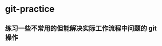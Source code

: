 <!--
 * @Author: json.gao
 * @Date: 2023-10-22 19:51:28
 * @LastEditors: json.gao
 * @LastEditTime: 2023-10-22 23:43:56
 * @Description: 
-->
# git-practice
## 练习一些不常用的但能解决实际工作流程中问题的 git 操作